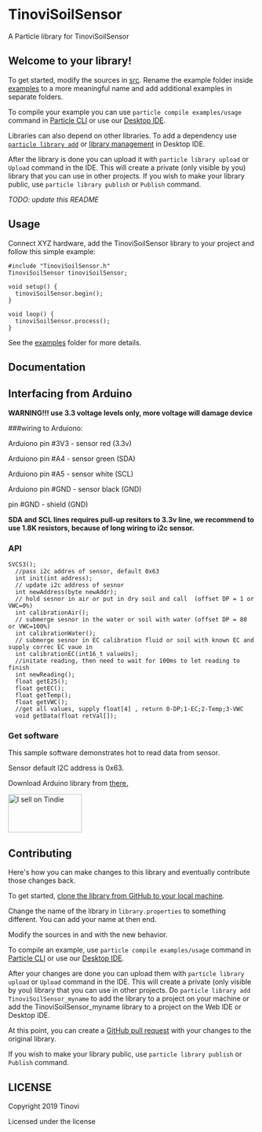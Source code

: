 # TinoviSoilSensor

A Particle library for TinoviSoilSensor

## Welcome to your library!

To get started, modify the sources in [src](src). Rename the example folder inside [examples](examples) to a more meaningful name and add additional examples in separate folders.

To compile your example you can use `particle compile examples/usage` command in [Particle CLI](https://docs.particle.io/guide/tools-and-features/cli#update-your-device-remotely) or use our [Desktop IDE](https://docs.particle.io/guide/tools-and-features/dev/#compiling-code).

Libraries can also depend on other libraries. To add a dependency use [`particle library add`](https://docs.particle.io/guide/tools-and-features/cli#adding-a-library) or [library management](https://docs.particle.io/guide/tools-and-features/dev/#managing-libraries) in Desktop IDE.

After the library is done you can upload it with `particle library upload` or `Upload` command in the IDE. This will create a private (only visible by you) library that you can use in other projects. If you wish to make your library public, use `particle library publish` or `Publish` command.

_TODO: update this README_

## Usage

Connect XYZ hardware, add the TinoviSoilSensor library to your project and follow this simple example:

```
#include "TinoviSoilSensor.h"
TinoviSoilSensor tinoviSoilSensor;

void setup() {
  tinoviSoilSensor.begin();
}

void loop() {
  tinoviSoilSensor.process();
}
```

See the [examples](examples) folder for more details.

## Documentation

## Interfacing from Arduino
**WARNING!!! use 3.3 voltage levels only, more voltage will damage device**

###wiring to Arduiono:

Arduiono pin #3V3 - sensor red (3.3v)

Arduiono pin #A4 - sensor green (SDA)

Arduiono pin #A5 - sensor white (SCL)

Arduiono pin #GND - sensor black (GND)

pin #GND - shield (GND)

**SDA and SCL lines requires pull-up resitors to 3.3v line, we recommend to use 1.8K resistors, because of long wiring to i2c sensor.**

### API
```
SVCS3();
  //pass i2c addres of sensor, default 0x63
  int init(int address);
  // update i2c address of sesnor
  int newAddress(byte newAddr);
  // hold sesnor in air or put in dry soil and call  (offset DP = 1 or VWC=0%)
  int calibrationAir();
  // submerge sesnor in the water or soil with water (offset DP = 80 or VWC=100%)
  int calibrationWater();
  // submerge sesnor in EC calibration fluid or soil with known EC and supply correc EC vaue in
  int calibrationEC(int16_t valueUs);
  //initate reading, then need to wait for 100ms to let reading to finish
  int newReading();
  float getE25();
  float getEC();
  float getTemp();
  float getVWC();
  //get all values, supply float[4] , return 0-DP;1-EC;2-Temp;3-VWC
  void getData(float retVal[]);
```


### Get software

This sample software demonstrates hot to read data from sensor.

Sensor default I2C address is 0x63.

Download Arduino library from [there.](https://github.com/tinovi/i2cArduino)

<a href="https://www.tindie.com/stores/tinovi/"><img src="https://d2ss6ovg47m0r5.cloudfront.net/badges/tindie-mediums.png" alt="I sell on Tindie" width="150" height="78" /></a>


## Contributing

Here's how you can make changes to this library and eventually contribute those changes back.

To get started, [clone the library from GitHub to your local machine](https://help.github.com/articles/cloning-a-repository/).

Change the name of the library in `library.properties` to something different. You can add your name at then end.

Modify the sources in <src> and <examples> with the new behavior.

To compile an example, use `particle compile examples/usage` command in [Particle CLI](https://docs.particle.io/guide/tools-and-features/cli#update-your-device-remotely) or use our [Desktop IDE](https://docs.particle.io/guide/tools-and-features/dev/#compiling-code).

After your changes are done you can upload them with `particle library upload` or `Upload` command in the IDE. This will create a private (only visible by you) library that you can use in other projects. Do `particle library add TinoviSoilSensor_myname` to add the library to a project on your machine or add the TinoviSoilSensor_myname library to a project on the Web IDE or Desktop IDE.

At this point, you can create a [GitHub pull request](https://help.github.com/articles/about-pull-requests/) with your changes to the original library.

If you wish to make your library public, use `particle library publish` or `Publish` command.

## LICENSE
Copyright 2019 Tinovi

Licensed under the <insert your choice of license here> license
